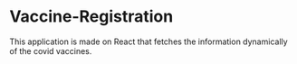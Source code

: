 # Vaccine-Registration

This application is made on React that fetches the information dynamically of the covid vaccines.
